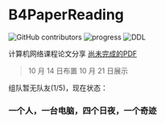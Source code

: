 # B4PaperReading

![GitHub contributors](https://img.shields.io/github/contributors/LogCreative/B4PaperReading)
![progress](https://img.shields.io/badge/progress-3.75%2F9-brightgreen)
![DDL](https://img.shields.io/badge/DDL-Oct%2021st-critical)

计算机网络课程论文分享 [尚未完成的PDF](https://logcreative.github.io/B4PaperReading/b4paperreading.pdf)

> 10 月 14 日布置  10 月 21 日展示

组队暂无队友(1/5)，现在状态：

### 一个人，一台电脑，四个日夜，一个奇迹